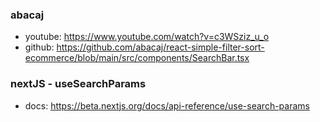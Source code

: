 ### abacaj
- youtube: https://www.youtube.com/watch?v=c3WSziz_u_o
- github: https://github.com/abacaj/react-simple-filter-sort-ecommerce/blob/main/src/components/SearchBar.tsx

### nextJS - useSearchParams
- docs: https://beta.nextjs.org/docs/api-reference/use-search-params

